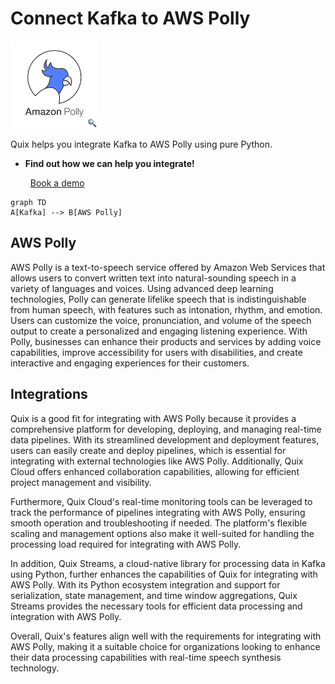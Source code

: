 # Connect Kafka to AWS Polly

![](./images/logo_1.jpg)

Quix helps you integrate Kafka to AWS Polly using pure Python.

<div class="grid cards blog-grid-card" markdown>

- __Find out how we can help you integrate!__

    <a class="md-button md-button--primary" href="https://share.hsforms.com/1iW0TmZzKQMChk0lxd_tGiw4yjw2?__hstc=175542013.2303933fbd746c0ac86d9ccbe9bc9100.1728383268831.1729603416735.1729620918855.31&__hssc=175542013.1.1729620918855&__hsfp=2132701734" target="_blank" style="margin:.5rem;">Book a demo</a>

</div>

```mermaid
graph TD
A[Kafka] --> B[AWS Polly]
```

## AWS Polly

AWS Polly is a text-to-speech service offered by Amazon Web Services that allows users to convert written text into natural-sounding speech in a variety of languages and voices. Using advanced deep learning technologies, Polly can generate lifelike speech that is indistinguishable from human speech, with features such as intonation, rhythm, and emotion. Users can customize the voice, pronunciation, and volume of the speech output to create a personalized and engaging listening experience. With Polly, businesses can enhance their products and services by adding voice capabilities, improve accessibility for users with disabilities, and create interactive and engaging experiences for their customers.

## Integrations

Quix is a good fit for integrating with AWS Polly because it provides a comprehensive platform for developing, deploying, and managing real-time data pipelines. With its streamlined development and deployment features, users can easily create and deploy pipelines, which is essential for integrating with external technologies like AWS Polly. Additionally, Quix Cloud offers enhanced collaboration capabilities, allowing for efficient project management and visibility.

Furthermore, Quix Cloud's real-time monitoring tools can be leveraged to track the performance of pipelines integrating with AWS Polly, ensuring smooth operation and troubleshooting if needed. The platform's flexible scaling and management options also make it well-suited for handling the processing load required for integrating with AWS Polly.

In addition, Quix Streams, a cloud-native library for processing data in Kafka using Python, further enhances the capabilities of Quix for integrating with AWS Polly. With its Python ecosystem integration and support for serialization, state management, and time window aggregations, Quix Streams provides the necessary tools for efficient data processing and integration with AWS Polly.

Overall, Quix's features align well with the requirements for integrating with AWS Polly, making it a suitable choice for organizations looking to enhance their data processing capabilities with real-time speech synthesis technology.

